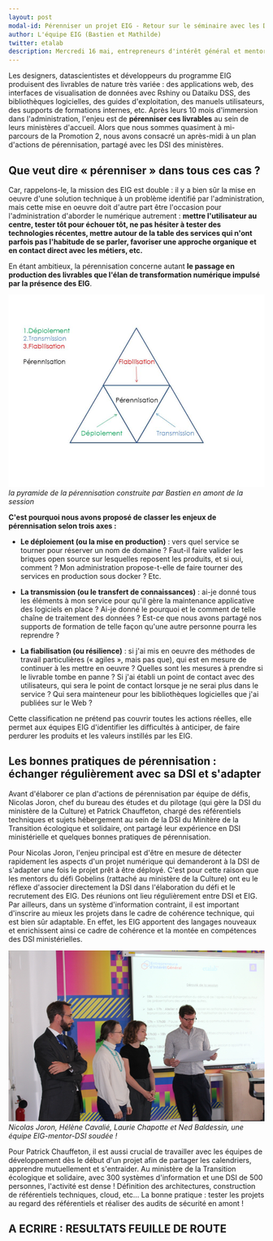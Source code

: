```yaml
---
layout: post
modal-id: Pérenniser un projet EIG - Retour sur le séminaire avec les DSI ministériels
author: L'équipe EIG (Bastien et Mathilde)
twitter: etalab
description: Mercredi 16 mai, entrepreneurs d'intérêt général et mentors venaient à la rencontre de leurs correspondants dans les directions des systèmes d'informations de leurs ministères. A l'occasion d'un atelier au Liberté Living Lab, ils ont réalisé une feuille de route de pérennisation de leurs défis.
---
```


Les designers, datascientistes et développeurs du programme EIG produisent des livrables de nature très variée : des applications web, des interfaces de visualisation de données avec Rshiny ou Dataiku DSS, des bibliothèques logicielles, des guides d'exploitation, des manuels utilisateurs, des supports de formations internes, etc. Après leurs 10 mois d'immersion dans l'administration, l'enjeu est de **pérenniser ces livrables** au sein de leurs ministères d'accueil. Alors que nous sommes quasiment à mi-parcours de la Promotion 2, nous avons consacré un après-midi à un plan d'actions de pérennisation, partagé avec les DSI des ministères.

## Que veut dire « pérenniser » dans tous ces cas ?

Car, rappelons-le, la mission des EIG est double : il y a bien sûr la mise en oeuvre d'une solution technique à un problème identifié par l'administration, mais cette mise en oeuvre doit d'autre part être l'occasion pour l'administration d'aborder le numérique autrement : **mettre l'utilisateur au centre, tester tôt pour échouer tôt, ne pas hésiter à tester des technologies récentes, mettre autour de la table des services qui n'ont parfois pas l'habitude de se parler, favoriser une approche organique et en contact direct avec les métiers, etc.**

En étant ambitieux, la pérennisation concerne autant **le passage en production des livrables que l'élan de transformation numérique impulsé par la présence des EIG**. 

![La pyramide de la pérennisation imaginée par Bastien en amont de la session](/img/dsi-pyramide-perennisation.jpg)
*la pyramide de la pérennisation construite par Bastien en amont de la session*

**C'est pourquoi nous avons proposé de classer les enjeux de pérennisation selon trois axes :** 

- **Le déploiement (ou la mise en production)** : vers quel service se tourner pour réserver un nom de domaine ? Faut-il faire valider les briques open source sur lesquelles reposent les produits, et si oui, comment ? Mon administration propose-t-elle de faire tourner des services en production sous docker ? Etc. 

- **La transmission (ou le transfert de connaissances)** : ai-je donné tous les éléments à mon service pour qu'il gère la maintenance applicative des logiciels en place ? Ai-je donné le pourquoi et le comment de telle chaîne de traitement des données ? Est-ce que nous avons partagé nos supports de formation de telle façon qu'une autre personne pourra les reprendre ? 

- **La fiabilisation (ou résilience)** : si j'ai mis en oeuvre des méthodes de travail particulières (« agiles », mais pas que), qui est en mesure de continuer à les mettre en oeuvre ? Quelles sont les mesures à prendre si le livrable tombe en panne ? Si j'ai établi un point de contact avec des utilisateurs, qui sera le point de contact lorsque je ne serai plus dans le service ? Qui sera mainteneur pour les bibliothèques logicielles que j'ai publiées sur le Web ? 

Cette classification ne prétend pas couvrir toutes les actions réelles, elle permet aux équipes EIG d'identifier les difficultés à anticiper, de faire perdurer les produits et les valeurs instillés par les EIG. 

## Les bonnes pratiques de pérennisation : échanger régulièrement avec sa DSI et s'adapter 

Avant d'élaborer ce plan d'actions de pérennisation par équipe de défis, Nicolas Joron, chef du bureau des études et du pilotage (qui gère la DSI du ministère de la Culture) et Patrick Chauffeton, chargé des référentiels techniques et sujets hébergement au sein de la DSI du Minitère de la Transition écologique et solidaire, ont partagé leur expérience en DSI ministérielle et quelques bonnes pratiques de pérennisation.

Pour Nicolas Joron, l'enjeu principal est d'être en mesure de détecter rapidement les aspects d'un projet numérique qui demanderont à la DSI de s'adapter une fois le projet prêt à être déployé. C'est pour cette raison que les mentors du défi Gobelins (rattaché au ministère de la Culture) ont eu le réflexe d'associer directement la DSI dans l'élaboration du défi et le recrutement des EIG. Des réunions ont lieu régulièrement entre DSI et EIG. Par ailleurs, dans un système d'information contraint, il est important d'inscrire au mieux les projets dans le cadre de cohérence technique, qui est bien sûr adaptable. En effet, les EIG apportent des langages nouveaux et enrichissent ainsi ce cadre de cohérence et la montée en compétences des DSI ministérielles.

![L'équipe EIG-mentor-DSI du MCC](/img/dsi-equipe-culture.jpg)
*Nicolas Joron, Hélène Cavalié, Laurie Chapotte et Ned Baldessin, une équipe EIG-mentor-DSI soudée !*

Pour Patrick Chauffeton, il est aussi crucial de travailler avec les équipes de développement dès le début d'un projet afin de partager les calendriers, apprendre mutuellement et s'entraider. Au ministère de la Transition écologique et solidaire, avec 300 systèmes d'information et une DSI de 500 personnes, l'activité est dense ! Définition des architectures, construction de référentiels techniques, cloud, etc... La bonne pratique : tester les projets au regard des référentiels et réaliser des audits de sécurité en amont !

## A ECRIRE : RESULTATS FEUILLE DE ROUTE
